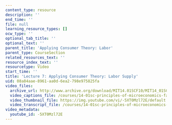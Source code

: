 ```yaml
---
content_type: resource
description: ''
end_time: ''
file: null
learning_resource_types: []
ocw_type: ''
optional_tab_title: ''
optional_text: ''
parent_title: 'Applying Consumer Theory: Labor'
parent_type: CourseSection
related_resources_text: ''
resource_index_text: ''
resourcetype: Video
start_time: ''
title: 'Lecture 7: Applying Consumer Theory: Labor Supply'
uid: 08a84aae-8961-aa0d-6ea2-798e975825fa
video_files:
  archive_url: http://www.archive.org/download/MIT14.01SCF10/MIT14_01SCF10_lec07_300k.mp4
  video_captions_file: /courses/14-01sc-principles-of-microeconomics-fall-2011/ab359177caf653e99b755220c53039d8_-5XT0Mzl72E.vtt
  video_thumbnail_file: https://img.youtube.com/vi/-5XT0Mzl72E/default.jpg
  video_transcript_file: /courses/14-01sc-principles-of-microeconomics-fall-2011/3b3bb97a86c9282b2ade1ce8eb19c529_-5XT0Mzl72E.pdf
video_metadata:
  youtube_id: -5XT0Mzl72E
---
```

